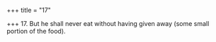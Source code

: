 +++
title = "17"

+++
17. But he shall never eat without having given away (some small portion of the food).
